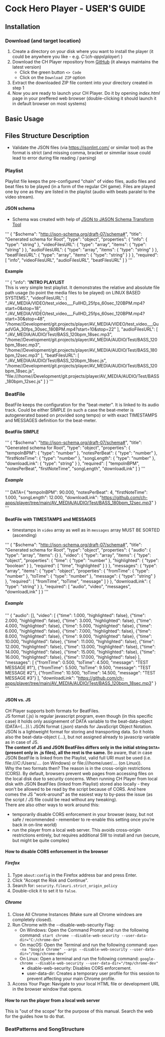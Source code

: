 # Cock Hero Player - USER'S GUIDE

## Installation
### Download (and target location)
1. Create a directory on your disk where you want to install the player (it could be anywhere you like - e.g. *C:\\ch-apps\\player\\* )
2. Download the CH Player repository from [GitHub](https://github.com/ch-apps/player)  (it always maintains the latest version)
   * Click the green button `<> Code` 
   * Click on the `Download ZIP` option
3. Extract the downloaded ZIP file content into your directory created in step 1
4. Now you are ready to launch your CH Player. Do it by opening *index.html* page in your preffered web browser (double-clicking it should launch it in default browser on most systems)

## Basic Usage

## Files Structure Description
  * Validate the JSON files (via https://jsonlint.com/ or similar tool) as the format is strict (and missing comma, bracket or simmilar issue could lead to error during file reading / parsing)
### Playlist
Playlist file keeps the pre-configured "chain" of video files, audio files and beat files to be played (in a form of the regular CH game). Files are played one by one as they are listed in the playlist (audio with beats paralel to the video stream).
#### JSON schema
  * Schema was created with help of [JSON to JASON Schema Transform Tool](https://transform.tools/json-to-json-schema)

'''
{
  "$schema": "http://json-schema.org/draft-07/schema#",
  "title": "Generated schema for Root",
  "type": "object",
  "properties": {
    "info": {
      "type": "string"
    },
    "videoFilesURL": {
      "type": "array",
      "items": {
        "type": "string"
      }
    },
    "audioFilesURL": {
      "type": "array",
      "items": {
        "type": "string"
      }
    },
    "beatFilesURL": {
      "type": "array",
      "items": {
        "type": "string"
      }
    }
  },
  "required": [
    "info",
    "videoFilesURL",
    "audioFilesURL",
    "beatFilesURL"
  ]
}
'''

#### Example

'''
{
"info": "<b>INTRO PLAYLIST</b></br>This is very simple test playlist. It demonstrates the relative and absolute file path usage (to point the media files to be played) on LINUX BASED SYSTEMS.",
"videoFilesURL": [
	"./AV_MEDIA/VIDEO/test_video___FullHD_25fps_60sec_120BPM.mp4?start=0&stop=18",
	"./AV_MEDIA/VIDEO/test_video___FullHD_25fps_60sec_120BPM.mp4?start=30&stop=48",
	"/home/<user>/Development/git.projects/player/AV_MEDIA/VIDEO/test_video___QuadVGA_30fps_30sec_180BPM.mp4?start=10&stop=22"
],
"audioFilesURL": [
	"./AV_MEDIA/AUDIO/Test/BASS_120bpm_18sec.mp3",
	"/home/<user>/Development/git.projects/player/AV_MEDIA/AUDIO/Test/BASS_120bpm_18sec.mp3",
	"/home/<user>/Development/git.projects/player/AV_MEDIA/AUDIO/Test/BASS_180bpm_12sec.mp3"
],
"beatFilesURL": [
	"./AV_MEDIA/AUDIO/Test/BASS_120bpm_18sec.js",
	"/home/<user>/Development/git.projects/player/AV_MEDIA/AUDIO/Test/BASS_120bpm_18sec.js",
	"file:///home/<user>/Development/git.projects/player/AV_MEDIA/AUDIO/Test/BASS_180bpm_12sec.js"
]
}
'''

### BeatFile
BeatFile keeps the configuration for the "beat-meter". It is linked to its audio track. Could be either SIMPLE (in such a case the beat-meter is autogenerated based on provided song tempo) or with exact TIMESTAMPS and MESSAGES definition for the beat-meter.
#### BeatFile SIMPLE

'''
{
  "$schema": "http://json-schema.org/draft-07/schema#",
  "title": "Generated schema for Root",
  "type": "object",
  "properties": {
    "tempoInBPM": {
      "type": "number"
    },
    "notesPerBeat": {
      "type": "number"
    },
    "firstNoteTime": {
      "type": "number"
    },
    "songLength": {
      "type": "number"
    },
    "downloadLink": {
      "type": "string"
    }
  },
  "required": [
    "tempoInBPM",
    "notesPerBeat",
    "firstNoteTime",
    "songLength",
    "downloadLink"
  ]
}
'''

##### Example

'''
DATA={
"tempoInBPM": 90.000,
"notesPerBeat": 4,
"firstNoteTime": 1.000,
"songLength": 12.000,
"downloadLink": "https://github.com/ch-apps/player/tree/main/AV_MEDIA/AUDIO/Test/BASS_180bpm_12sec.mp3"
}
'''

#### BeatFile with TIMESTAMPS and MESSAGES
  * timestamps in `video` array as well as in `messages` array MUST BE SORTED (ascending) 

'''
{
  "$schema": "http://json-schema.org/draft-07/schema#",
  "title": "Generated schema for Root",
  "type": "object",
  "properties": {
    "audio": {
      "type": "array",
      "items": {}
    },
    "video": {
      "type": "array",
      "items": {
        "type": "object",
        "properties": {
          "time": {
            "type": "number"
          },
          "highlighted": {
            "type": "boolean"
          }
        },
        "required": [
          "time",
          "highlighted"
        ]
      }
    },
    "messages": {
      "type": "array",
      "items": {
        "type": "object",
        "properties": {
          "fromTime": {
            "type": "number"
          },
          "toTime": {
            "type": "number"
          },
          "message": {
            "type": "string"
          }
        },
        "required": [
          "fromTime",
          "toTime",
          "message"
        ]
      }
    },
    "downloadLink": {
      "type": "string"
    }
  },
  "required": [
    "audio",
    "video",
    "messages",
    "downloadLink"
  ]
}
'''

##### Example

'''
{
    "audio": [],
    "video": [
        {"time": 1.000, "highlighted": false},
        {"time": 2.000, "highlighted": false},
        {"time": 3.000, "highlighted": false},
        {"time": 4.000, "highlighted": false},
        {"time": 5.000, "highlighted": false},
        {"time": 6.000, "highlighted": false},
        {"time": 7.000, "highlighted": false},
        {"time": 8.000, "highlighted": false},
        {"time": 9.000, "highlighted": false},
        {"time": 10.000, "highlighted": false},
        {"time": 11.000, "highlighted": false},
        {"time": 12.000, "highlighted": false},
        {"time": 13.000, "highlighted": false},
        {"time": 14.000, "highlighted": false},
        {"time": 15.000, "highlighted": false},
        {"time": 16.000, "highlighted": false},
        {"time": 17.000, "highlighted": false}
    ],
    "messages": [
        {"fromTime": 0.500, "toTime": 4.500, "message": "TEST MESSAGE #1"},
        {"fromTime": 5.500, "toTime": 9.500, "message": "TEST MESSAGE #2"},
        {"fromTime": 10.500, "toTime": 14.500, "message": "TEST MESSAGE #3"}
    ],
    "downloadLink": "https://github.com/ch-apps/player/tree/main/AV_MEDIA/AUDIO/Test/BASS_120bpm_18sec.mp3"
}
'''

#### JSON vs. JS
CH Player supports both formats for BeatFiles.<br>
JS format (.js) is regular javascript program, even though (in this specific case) it holds only assignement of DATA variable to the beat-data-object (DATA={...}).\ 
JSON format (.json) stands for JavaScript Object Notation. JSON is a lightweight format for storing and transporting data. So it holds also the beat-data-object {...}, but not assigned already to javascrip variable as in case of JS.<br>
**The content of JS and JSON BeatFiles differs only in the initial string `DATA=` (present only in .js files), all the rest is the same.** Be aware, that in case JSON BeatFile is linked from the Playlist, valid full URI must be used (i.e. file:///C:/Users/.... (on Windows) or file:///home/user/.... (on Linux)).<br>
Why the two formats then? The reason is in the cross-origin restrictions (CORS). By default, browsers prevent web pages from accessing files on the local disk due to security concerns. When running CH Player from local disk with JSON BeatFiles (linked from Playlist) stored also locally - they won't be allowed to be read by the script because of CORS. And here comes the JS "work-around" as the easiest way to by-pass the issue (as the script / JS file could be read without any tweaking).<br>
There are also other ways to work around this:
* temporarily disable CORS enforcement in your browser (easy, but not safe / recommended - remember to re-enable this setting once you’re back in on-line world)
* run the player from a local web server. This avoids cross-origin restrictions entirely, but requires additional SW to install and run (secure, but might be quite complex)
#### How to disable CORS enforcement in the browser
##### Firefox
1. Type `about:config` in the Firefox address bar and press Enter.
2. Click "Accept the Risk and Continue".
3. Search for: `security.fileuri.strict_origin_policy`
4. Double-click it to set it to `false`.
##### Chrome
1. Close All Chrome Instances (Make sure all Chrome windows are completely closed).
2. Run Chrome with the --disable-web-security Flag:
   * On Windows: Open the Command Prompt and run the following command: `start chrome --disable-web-security --user-data-dir="C:/chrome-dev"`
   * On macOS: Open the Terminal and run the following command: `open -na "Google Chrome" --args --disable-web-security --user-data-dir="/tmp/chrome-dev"`
   * On Linux: Open a terminal and run the following command: `google-chrome --disable-web-security --user-data-dir="/tmp/chrome-dev"`
      * disable-web-security: Disables CORS enforcement.
      * user-data-dir: Creates a temporary user profile for this session to prevent affecting your main Chrome profile.
4. Access Your Page: Navigate to your local HTML file or development URL in the browser window that opens.
#### How to run the player from a local web server
This is "out of the scope" for the purpose of this manual. Search the web for the guides how to do that.

### BeatPatterns and SongStructure
